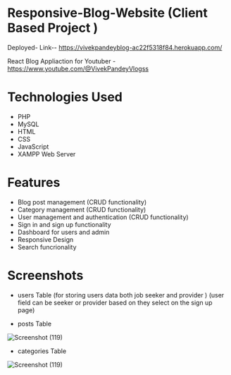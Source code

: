 # Responsive-Blog-Website  (Client Based Project )



Deployed- Link-- https://vivekpandeyblog-ac22f5318f84.herokuapp.com/ 

React Blog Appliaction for Youtuber - https://www.youtube.com/@VivekPandeyVlogss

# Technologies Used

- PHP
- MySQL
- HTML
- CSS
- JavaScript
- XAMPP Web Server

# Features

- Blog post management (CRUD functionality)
- Category management (CRUD functionality)
- User management and authentication (CRUD functionality)
- Sign in and sign up functionality
- Dashboard for users and admin
- Responsive Design
- Search funcrionality

# Screenshots

- users Table (for storing users data both job seeker and provider ) (user field can be seeker or provider based on they select on the sign up page)

- posts Table

![Screenshot (119)](https://github.com/Underemployed/PHP-MySQL-Blog-Website-with-Admin-Panel-Backend/blob/main/post.png?raw=true)

- categories Table

![Screenshot (119)](https://github.com/Underemployed/PHP-MySQL-Blog-Website-with-Admin-Panel-Backend/blob/main/categ.png?raw=true)

